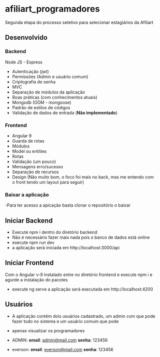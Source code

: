 # afiliart_programadores
Segunda etapa do processo seletivo para selecionar estagiários da Afiliart

## Desenvolvido
### Backend
  Node JS - Express
- Autenticação (jwt)
- Permissões (Admin e usuário comum)
- Criptografia de senha
- MVC
- Separação de módulos da aplicação
- Boas práticas (com conhecimentos atuais)
- Mongodb (ODM - mongoose)
- Padrão de estilos de códigos
- Validação de dados de entrada (**Não implementado**)

### Frontend
- Angular 9
- Guarda de rotas
- Módulos
- Model ou entities
- Rotas
- Validação (um pouco)
- Mensagens erro/sucesso
- Separação de recursos
- Design (Não muito bom, o foco foi mais no back, mas me entendo com o front tendo um layout para seguir)

### Baixar a aplicação
-Para ter acesso a apicação basta clonar o repositório o baixar


## Iniciar Backend
- Execute npm i dentro do diretório backend
- Não é necessário fazer mais nada pois o banco de dados está online
- execute npm run dev
- a aplicação será iniciada em http://localhost:3000/api

## Iniciar Frontend
Com o Angular v-9 instalado entre no diretório frontend e execute npm i e agurde a instalação do pacotes
- execute ng serve
a aplicação será executada em http://localhost:4200


## Usuários
- A aplicação contém dois usuários cadastrado, um admin com que pode fazer tudo no sistema e um usuário comum que pode 
- apenas visualizar os programadores

- ADMIN: **email**: admin@mail.com  **senha**: 123456
- everson: **email**: everson@mail.com  **senha**: 123456


